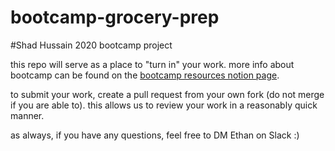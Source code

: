 # bootcamp-grocery-prep
#Shad Hussain
2020 bootcamp project

this repo will serve as a place to "turn in" your work. more info about bootcamp can be found on the [bootcamp resources notion page](https://www.notion.so/h4i/Bootcamp-Resources-995537643dec454099abd859d8c02643).

to submit your work, create a pull request from your own fork (do not merge if you are able to). this allows us to review your work in a reasonably quick manner.

as always, if you have any questions, feel free to DM Ethan on Slack :)
